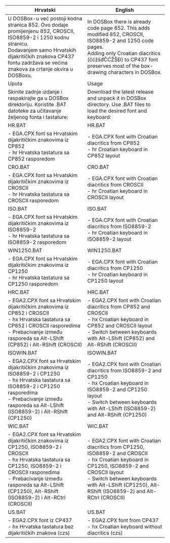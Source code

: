 |Hrvatski|English|
|---|---|
|U DOSBox-u već postoji kodna stranica 852. Ovo dodaje promijenjenu 852, CROSCII, ISO8859-2 i 1250 kodnu stranicu. <br> Dodavanjem samo Hrvatskih dijakritičkih znakova CP437 fontu zadržava se većina znakova za crtanje okvira u DOSBoxu.|In DOSBox there is already code page 852. This adds modified 852, CROSCII, ISO8859-2 and 1250 code pages. <br> Adding only Croatian diacritics (čćžšđČĆŽŠĐ) to CP437 font preserves most of the box-drawing characters in DOSBox.|
| Uputa | Usage |
|Skinite zadnje izdanje i raspakirajte ga u DOSBox direktoriju. Koristite .BAT datoteke za učitavanje željenog fonta i tastature:|Download the latest release and unpack it in DOSBox directory. Use .BAT files to load the desired font and keyboard:|
|HR.BAT|HR.BAT|
|- EGA.CPX font sa Hrvatskim dijakritičkim znakovima iz CP852 <br> - hr Hrvatska tastatura sa CP852 rasporedom|- EGA.CPX font with Croatian diacritics from CP852 <br>- hr Croatian keyboard in CP852 layout|
|CRO.BAT|CRO.BAT|
|- EGA.CPX font sa Hrvatskim dijakritičkim znakovima iz CROSCII <br> - hr Hrvatska tastatura sa CROSCII rasporedom|- EGA.CPX font with Croatian diacritics from CROSCII <br>- hr Croatian keyboard in CROSCII layout|
|ISO.BAT|ISO.BAT|
|- EGA.CPX font sa Hrvatskim dijakritičkim znakovima iz ISO8859-2 <br> - hr Hrvatska tastatura sa ISO8859-2 rasporedom|- EGA.CPX font with Croatian diacritics from ISO8859-2 <br> - hr Croatian keyboard in ISO8859-2 layout|
|WIN1250.BAT|WIN1250.BAT|
|- EGA.CPX font sa Hrvatskim dijakritičkim znakovima iz CP1250 <br> - hr Hrvatska tastatura sa CP1250 rasporedom|- EGA.CPX font with Croatian diacritics from CP1250 <br> - hr Croatian keyboard in CP1250 layout|
|HRC.BAT|HRC.BAT|
|- EGA2.CPX font sa Hrvatskim dijakritičkim znakovima iz CP852 i CROSCII <br> - hx Hrvatska tastatura sa CP852 i CROSCII rasporedima <br> - Prebacivanje između rasporeda sa Alt-LShift (CP852) i Alt-RShift (CROSCII)|- EGA2.CPX font with Croatian diacritics from CP852 and CROSCII <br> - hx Croatian keyboard in CP852 and CROSCII  layout<br>- Switch between keyboards with Alt-LShift (CP852) and Alt-RShift (CROSCII)|
|ISOWIN.BAT|ISOWIN.BAT|
|- EGA2.CPX font sa Hrvatskim dijakritičkim znakovima iz ISO8859-2 i CP1250 <br> - hx Hrvatska tastatura sa ISO8859-2 i CP1250 rasporedima <br> - Prebacivanje između rasporeda sa Alt-LShift (ISO8859-2) i Alt-RShift (CP1250)|- EGA2.CPX font with Croatian diacritics from ISO8859-2 and CP1250 <br> - hx Croatian keyboard in ISO8859-2 and CP1250 layout <br> - Switch between keyboards with Alt-LShift (ISO8859-2) and Alt-RShift (CP1250)|
|WIC.BAT|WIC.BAT|
|- EGA2.CPX font sa Hrvatskim dijakritičkim znakovima iz CP1250, ISO8859-2 i CROSCII <br> - hx Hrvatska tastatura sa CP1250, ISO8859-2 i CROSCII rasporedima <br> - Prebacivanje između rasporeda sa Alt-LShift (CP1250), Alt-RShift (ISO8859-2) i Alt-RCtrl (CROSCII)|- EGA2.CPX font with Croatian diacritics from CP1250, ISO8859-2 and CROSCII <br> - hx Croatian keyboard in CP1250, ISO8859-2 and CROSCII layout <br> - Switch between keyboards with Alt-LShift (CP1250), Alt-RShift (ISO8859-2) and Alt-RCtrl (CROSCII)|
|US.BAT|US.BAT|
|- EGA2.CPX font iz CP437 <br> - hx Hrvatska tastatura bez dijakritičkih znakova (czs)|- EGA2.CPX font from CP437 <br> - hx Croatian keyboard without diacritics (czs)|
